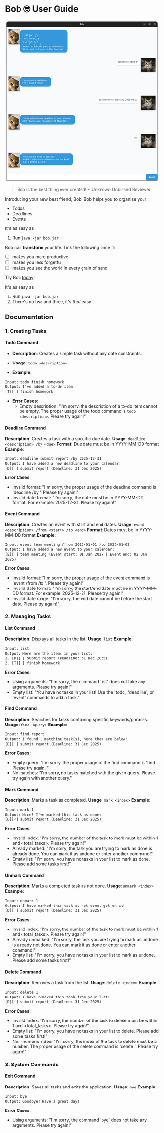 # Bob 🤓 User Guide

![](./Ui.png)

> Bob is the best thing ever created! ~ Unknown Unbiased Reviewer

Introducing your new best friend, Bob! Bob helps you to organise your

* Todos
* Deadlines
* Events

It's as easy as

1. Run `java -jar bob.jar`

Bob can **transform** your life. Tick the following once it:

- [ ] makes you more productive
- [ ] makes you less forgetful
- [ ] makes you see the world in every grain of sand

Try Bob [today](https://time.is/)!

It's as easy as

1. Run `java -jar bob.jar`
2. There's no two and three, it's _that_ easy

## Documentation

### 1. Creating Tasks

#### Todo Command

* **Description**: Creates a simple task without any date constraints.
* **Usage**: `todo <description>`

* **Example**:

```
Input: todo finish homework
Output: I've added a to-do item:
[T][ ] finish homework
```

* **Error Cases**:
    - Empty description: "I'm sorry, the description of a to-do item cannot be empty. The proper usage of the todo
      command
      is `todo <description>`. Please try again!"

#### Deadline Command

**Description**: Creates a task with a specific due date.
**Usage**: `deadline <description> /by <due>`
**Format**: Due date must be in YYYY-MM-DD format
**Example**:

```
Input: deadline submit report /by 2025-12-31
Output: I have added a new deadline to your calendar:
[D][ ] submit report (Deadline: 31 Dec 2025)
```

**Error Cases**:

- Invalid format: "I'm sorry, the proper usage of the deadline command is 'deadline <description> /by <due>'. Please try
  again!"
- Invalid date format: "I'm sorry, the date must be in YYYY-MM-DD format. For example: 2025-12-31. Please try again!"

#### Event Command

**Description**: Creates an event with start and end dates.
**Usage**: `event <description> /from <start> /to <end>`
**Format**: Dates must be in YYYY-MM-DD format
**Example**:

```
Input: event team meeting /from 2025-01-01 /to 2025-01-02
Output: I have added a new event to your calendar:
[E][ ] team meeting (Event start: 01 Jan 2025 | Event end: 02 Jan 2025)
```

**Error Cases**:

- Invalid format: "I'm sorry, the proper usage of the event command is 'event <description> /from <start> /to <end>'.
  Please try again!"
- Invalid date format: "I'm sorry, the start/end date must be in YYYY-MM-DD format. For example: 2025-12-31. Please try
  again!"
- Invalid date range: "I'm sorry, the end date cannot be before the start date. Please try again!"

### 2. Managing Tasks

#### List Command

**Description**: Displays all tasks in the list.
**Usage**: `list`
**Example**:

```
Input: list
Output: Here are the items in your list:
1. [D][ ] submit report (Deadline: 31 Dec 2025)
2. [T][ ] finish homework
```

**Error Cases**:

- Using arguments: "I'm sorry, the command 'list' does not take any arguments. Please try again!"
- Empty list: "You have no tasks in your list! Use the 'todo', 'deadline', or 'event' commands to add a task."

#### Find Command

**Description**: Searches for tasks containing specific keywords/phrases.
**Usage**: `find <query>`
**Example**:

```
Input: find report
Output: I found 1 matching task(s), here they are below!
[D][ ] submit report (Deadline: 31 Dec 2025)
```

**Error Cases**:

- Empty query: "I'm sorry, the proper usage of the find command is 'find <query>. Please try again.'"
- No matches: "I'm sorry, no tasks matched with the given query. Please try again with another query."

#### Mark Command

**Description**: Marks a task as completed.
**Usage**: `mark <index>`
**Example**:

```
Input: mark 1
Output: Nice! I've marked this task as done:
[D][✓] submit report (Deadline: 31 Dec 2025)
```

**Error Cases**:

- Invalid index: "I'm sorry, the number of the task to mark must be within 1 and <total_tasks>. Please try again!"
- Already marked: "I'm sorry, the task you are trying to mark as done is already done. You can mark it as undone or
  enter another command!"
- Empty list: "I'm sorry, you have no tasks in your list to mark as done. Please add some tasks first!"

#### Unmark Command

**Description**: Marks a completed task as not done.
**Usage**: `unmark <index>`
**Example**:

```
Input: unmark 1
Output: I have marked this task as not done, get on it!
[D][ ] submit report (Deadline: 31 Dec 2025)
```

**Error Cases**:

- Invalid index: "I'm sorry, the number of the task to mark must be within 1 and <total_tasks>. Please try again!"
- Already unmarked: "I'm sorry, the task you are trying to mark as undone is already not done. You can mark it as done
  or enter another command!"
- Empty list: "I'm sorry, you have no tasks in your list to mark as undone. Please add some tasks first!"

#### Delete Command

**Description**: Removes a task from the list.
**Usage**: `delete <index>`
**Example**:

```
Input: delete 1
Output: I have removed this task from your list:
[D][ ] submit report (Deadline: 31 Dec 2025)
```

**Error Cases**:

- Invalid index: "I'm sorry, the number of the task to delete must be within 1 and <total_tasks>. Please try again!"
- Empty list: "I'm sorry, you have no tasks in your list to delete. Please add some tasks first!"
- Non-numeric index: "I'm sorry, the index of the task to delete must be a number. The proper usage of the delete
  command is 'delete <index>'. Please try again!"

### 3. System Commands

#### Exit Command

**Description**: Saves all tasks and exits the application.
**Usage**: `bye`
**Example**:

```
Input: bye
Output: Goodbye! Have a great day!
```

**Error Cases**:

- Using arguments: "I'm sorry, the command 'bye' does not take any arguments. Please try again!"
